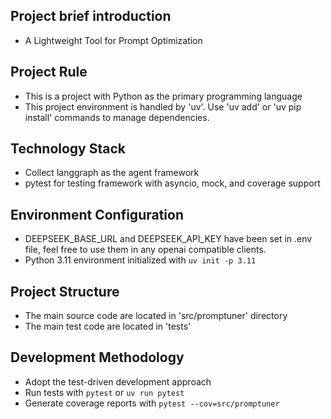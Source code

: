 ## Project brief introduction
- A Lightweight Tool for Prompt Optimization

## Project Rule
- This is a project with Python as the primary programming language
- This project environment is handled by 'uv'. Use 'uv add' or 'uv pip install' commands to manage dependencies.

## Technology Stack
- Collect langgraph as the agent framework
- pytest for testing framework with asyncio, mock, and coverage support

## Environment Configuration
- DEEPSEEK_BASE_URL and DEEPSEEK_API_KEY have been set in .env file, feel free to use them in any openai compatible clients.
- Python 3.11 environment initialized with `uv init -p 3.11`

## Project Structure
- The main source code are located in 'src/promptuner' directory
- The main test code are located in 'tests'

## Development Methodology
- Adopt the test-driven development approach
- Run tests with `pytest` or `uv run pytest`
- Generate coverage reports with `pytest --cov=src/promptuner`